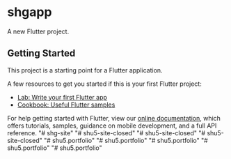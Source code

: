 # shgapp

A new Flutter project.

## Getting Started

This project is a starting point for a Flutter application.

A few resources to get you started if this is your first Flutter project:

- [Lab: Write your first Flutter app](https://flutter.dev/docs/get-started/codelab)
- [Cookbook: Useful Flutter samples](https://flutter.dev/docs/cookbook)

For help getting started with Flutter, view our
[online documentation](https://flutter.dev/docs), which offers tutorials,
samples, guidance on mobile development, and a full API reference.
"# shg-site" 
"# shu5-site-closed" 
"# shu5-site-closed" 
"# shu5-site-closed" 
"# shu5.portfolio" 
"# shu5.portfolio" 
"# shu5.portfolio" 
"# shu5.portfolio" 
"# shu5.portfolio" 
